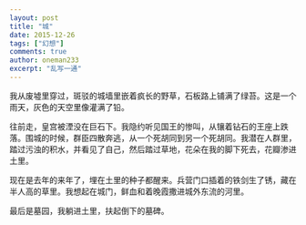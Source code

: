 ```yaml
---
layout: post
title: "城"
date: 2015-12-26
tags: ["幻想"]
comments: true
author: oneman233
excerpt: "乱写一通"
---
```


我从废墟里穿过，斑驳的城墙里嵌着疯长的野草，石板路上铺满了绿苔。这是一个雨天，灰色的天空里像灌满了铅。

往前走，皇宫被湮没在巨石下。我隐约听见国王的惨叫，从镶着钻石的王座上跌落。围城的时候，群臣四散奔逃，从一个死胡同到另一个死胡同。我潜在人群里，踏过污浊的积水，并看见了自己，然后踏过草地，花朵在我的脚下死去，花瓣渗进土里。

现在是去年的来年了，埋在土里的种子都醒来。兵营门口插着的铁剑生了锈，藏在半人高的草里。我想起在城门，鲜血和着晚霞撒进城外东流的河里。

最后是墓园，我躺进土里，扶起倒下的墓碑。